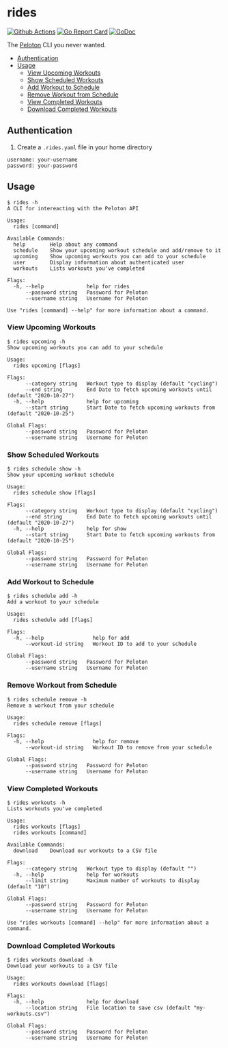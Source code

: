 # rides

[![Github Actions](https://github.com/ajbosco/rides/workflows/build/badge.svg?branch=main&event=push)](https://github.com/ajbosco/rides/actions?workflow=build)
[![Go Report Card](https://goreportcard.com/badge/github.com/ajbosco/rides?style=flat-square)](https://goreportcard.com/report/github.com/ajbosco/rides)
[![GoDoc](https://img.shields.io/badge/godoc-reference-5272B4.svg?style=flat-square)](https://godoc.org/github.com/ajbosco/rides/peloton)

The [Peloton](https://www.onepeloton.com) CLI you never wanted.

- [Authentication](#authentication)
- [Usage](#usage)
  * [View Upcoming Workouts](#view-upcoming-workouts)
  * [Show Scheduled Workouts](#show-scheduled-workouts)
  * [Add Workout to Schedule](#add-workout-to-schedule)
  * [Remove Workout from Schedule](#remove-workout-from-schedule)
  * [View Completed Workouts](#view-completed-workouts)
  * [Download Completed Workouts](#download-completed-workouts)


## Authentication

1. Create a `.rides.yaml` file in your home directory
```console
username: your-username
password: your-password
```
 
## Usage

```console
$ rides -h
A CLI for intereacting with the Peloton API

Usage:
  rides [command]

Available Commands:
  help        Help about any command
  schedule    Show your upcoming workout schedule and add/remove to it
  upcoming    Show upcoming workouts you can add to your schedule
  user        Display information about authenticated user
  workouts    Lists workouts you've completed

Flags:
  -h, --help              help for rides
      --password string   Password for Peloton
      --username string   Username for Peloton

Use "rides [command] --help" for more information about a command.
```

### View Upcoming Workouts

```console
$ rides upcoming -h
Show upcoming workouts you can add to your schedule

Usage:
  rides upcoming [flags]

Flags:
      --category string   Workout type to display (default "cycling")
      --end string        End Date to fetch upcoming workouts until (default "2020-10-27")
  -h, --help              help for upcoming
      --start string      Start Date to fetch upcoming workouts from (default "2020-10-25")

Global Flags:
      --password string   Password for Peloton
      --username string   Username for Peloton
```

### Show Scheduled Workouts

```console
$ rides schedule show -h
Show your upcoming workout schedule

Usage:
  rides schedule show [flags]

Flags:
      --category string   Workout type to display (default "cycling")
      --end string        End Date to fetch upcoming workouts until (default "2020-10-27")
  -h, --help              help for show
      --start string      Start Date to fetch upcoming workouts from (default "2020-10-25")

Global Flags:
      --password string   Password for Peloton
      --username string   Username for Peloton
```

### Add Workout to Schedule

```console
$ rides schedule add -h
Add a workout to your schedule

Usage:
  rides schedule add [flags]

Flags:
  -h, --help                help for add
      --workout-id string   Workout ID to add to your schedule

Global Flags:
      --password string   Password for Peloton
      --username string   Username for Peloton
```

### Remove Workout from Schedule

```console
$ rides schedule remove -h
Remove a workout from your schedule

Usage:
  rides schedule remove [flags]

Flags:
  -h, --help                help for remove
      --workout-id string   Workout ID to remove from your schedule

Global Flags:
      --password string   Password for Peloton
      --username string   Username for Peloton
```

### View Completed Workouts

```console
$ rides workouts -h
Lists workouts you've completed

Usage:
  rides workouts [flags]
  rides workouts [command]

Available Commands:
  download    Download our workouts to a CSV file

Flags:
      --category string   Workout type to display (default "")
  -h, --help              help for workouts
      --limit string      Maximum number of workouts to display (default "10")

Global Flags:
      --password string   Password for Peloton
      --username string   Username for Peloton

Use "rides workouts [command] --help" for more information about a command.
```

### Download Completed Workouts

```console
$ rides workouts download -h
Download your workouts to a CSV file

Usage:
  rides workouts download [flags]

Flags:
  -h, --help              help for download
      --location string   File location to save csv (default "my-workouts.csv")

Global Flags:
      --password string   Password for Peloton
      --username string   Username for Peloton
```
